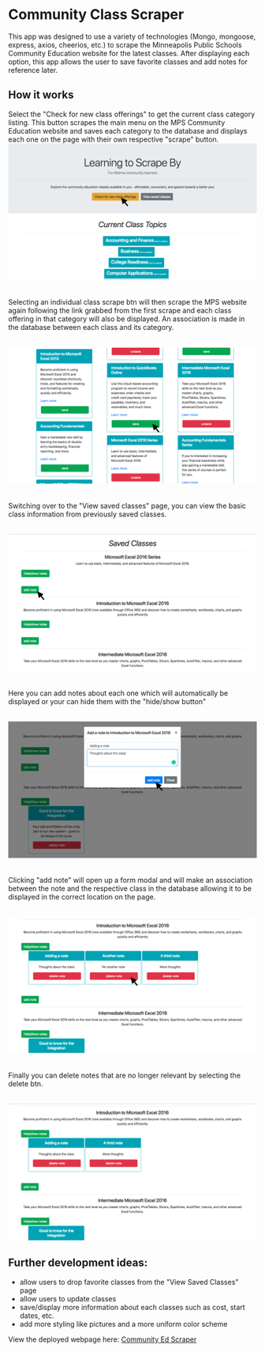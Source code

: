# Community Class Scraper

This app was designed to use a variety of technologies (Mongo, mongoose, express, axios, cheerios, etc.) to scrape the Minneapolis Public Schools Community Education website for the latest classes. After displaying each option, this app allows the user to save favorite classes and add notes for reference later.

## How it works
Select the "Check for new class offerings" to get the current class category listing. This button scrapes the main menu on the MPS Community Education website and saves each category to the database and displays each one on the page with their own respective "scrape" button. 
![Image1](/public/images/img1.png) 
######
Selecting an individual class scrape btn will then scrape the MPS website again following the link grabbed from the first scrape and each class offering in that category will also be displayed. An association is made in the database between each class and its category.
######
![Image3](/public/images/img3.png)
######
Switching over to the "View saved classes" page, you can view the basic class information from previously saved classes. 
######
![Image4](/public/images/img4.png)
######
Here you can add notes about each one which will automatically be displayed or your can hide them with the "hide/show button"
######
![Image5](/public/images/img5.png)
######
Clicking "add note" will open up a form modal and will make an association between the note and the respective class in the database allowing it to be displayed in the correct location on the page.
######
![Image6](/public/images/img6.png)
######
Finally you can delete notes that are no longer relevant by selecting the delete btn.
######
![Image7](/public/images/img7.png)

## Further development ideas:
- allow users to drop favorite classes from the "View Saved Classes" page
- allow users to update classes
- save/display more information about each classes such as cost, start dates, etc.
- add more styling like pictures and a more uniform color scheme

View the deployed webpage here: [Community Ed Scraper](https://morning-springs-85911.herokuapp.com/)